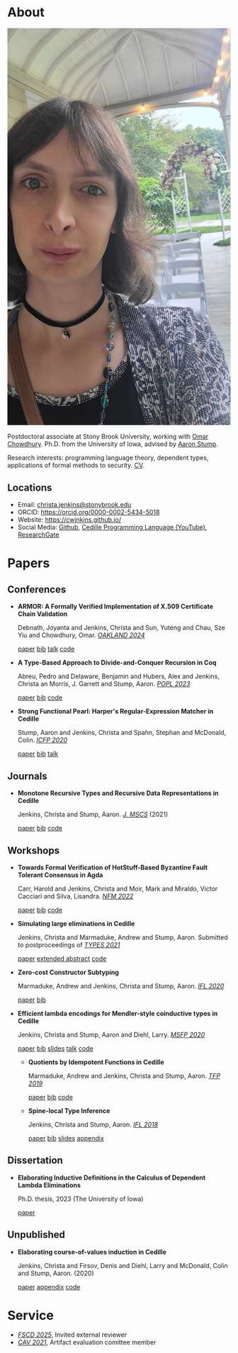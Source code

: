 

# About

![img](assets/me.jpg)

Postdoctoral associate at Stony Brook University, working with [Omar Chowdhury](https://www.cs.stonybrook.edu/people/faculty/OmarChowdhury).
Ph.D. from the University of Iowa, advised by [Aaron Stump](https://cshub.bc.edu/~stumpaa/).

Research interests: programming language theory, dependent types, applications
of formal methods to security. [CV](assets/cv.pdf).


## Locations

-   Email: [christa.jenkins@stonybrook.edu](mailto:christa.jenkins@stonybrook.edu)
-   ORCID: <https://orcid.org/0000-0002-5434-5018>
-   Website: <https://cwjnkins.github.io/>
-   Social Media: [Github](https://github.com/cwjnkins), [Cedille Programming Language (YouTube)](https://www.youtube.com/channel/UCfV0BJz4nltlj-4yWNZ34lw), [ResearchGate](https://www.researchgate.net/profile/Christopher_Jenkins12)


# Papers


## Conferences

-   **ARMOR: A Formally Verified Implementation of X.509 Certificate Chain Validation**
    
    Debnath, Joyanta and Jenkins, Christa and Sun, Yuteng and Chau, Sze Yiu and
    Chowdhury, Omar. *[OAKLAND 2024](https://ieeexplore.ieee.org/document/10646820)*
    
    [paper](assets/DJSCC24_ARMOR.pdf) [bib](assets/DJSCC24_ARMOR.bib) [talk](https://www.youtube.com/watch?v=ENRNG6BeMzQ) [code](https://github.com/cwjnkins/armor-agda)

-   **A Type-Based Approach to Divide-and-Conquer Recursion in Coq**
    
    Abreu, Pedro and Delaware, Benjamin and Hubers, Alex and Jenkins, Christa an
    Morris, J. Garrett and Stump, Aaron. *[POPL 2023](https://popl23.sigplan.org/details/POPL-2023-popl-research-papers/3/A-Type-Based-Approach-to-Divide-and-Conquer-Recursion-in-Coq)*
    
    [paper](assets/ADHJMS23_Type-Based-Approach-to-DC-Recursion-Coq.pdf) [bib](assets/ADHJMS23_Type-Based-Approach-to-DC-Recursion-Coq.bib) [code](https://zenodo.org/records/7305612)

-   **Strong Functional Pearl: Harper's Regular-Expression Matcher in Cedille**
    
    Stump, Aaron and Jenkins, Christa and Spahn, Stephan and McDonald,
    Colin. *[ICFP 2020](https://icfp20.sigplan.org/)*
    
    [paper](assets/SJSM20_Strong-Functional-Pearl-Harpers-Regular-Expression-Matcher.pdf) [bib](assets/SJSM20_Strong-Functional-Pearl-Harpers-Regular-Expression-Matcher.bib) [talk](https://www.youtube.com/watch?v=fakSKvP9yaM&t=2580s)


## Journals

-   **Monotone Recursive Types and Recursive Data Representations in Cedille**
    
    Jenkins, Christa and Stump, Aaron. *[J. MSCS](https://www.cambridge.org/core/journals/mathematical-structures-in-computer-science/article/monotone-recursive-types-and-recursive-data-representations-in-cedille/49B54AE2D6EAEC542726B65DA7CFC140)* (2021)
    
    [paper](assets/JS21_Recursive-Types-and-Data-Representations-in-Cedille.pdf) [bib](assets/JS21_Recursive-Types-and-Data-Representations-in-Cedille.bib) [code](https://github.com/cedille/cedille-developments/tree/master/recursive-representation-of-data)


## Workshops

-   **Towards Formal Verification of HotStuff-Based Byzantine Fault Tolerant
    Consensus in Agda**
    
    Carr, Harold and Jenkins, Christa and Moir, Mark and Miraldo, Victor Cacciari
    and Silva, Lisandra. *[NFM 2022](https://nfm2022.caltech.edu/)*
    
    [paper](assets/CJMMS22_Agda-HotStuff.pdf) [bib](assets/CJMMS22_Agda-HotStuff.bib) [code](https://github.com/oracle/bft-consensus-agda)

-   **Simulating large eliminations in Cedille**
    
    Jenkins, Christa and Marmaduke, Andrew and Stump, Aaron. Submitted to
    postproceedings of *[TYPES 2021](https://types21.liacs.nl/)*
    
    [paper](assets/JMS21_Simulating-Large-Elim-Cedille-Full.pdf) [extended abstract](assets/JMS21_Simulating-Large-Elim-Cedille.pdf) [code](https://github.com/cedille/cedille-developments/tree/master/large-elim-sim)

-   **Zero-cost Constructor Subtyping**
    
    Marmaduke, Andrew and Jenkins, Christa and Stump, Aaron. *[IFL 2020](https://www.cs.kent.ac.uk/events/2020/ifl20/)*
    
    [paper](assets/MJS20_Zero-Cost-Constructor-Subtyping.bib) [bib](./assets/MJS20_Zero-Cost-Constructor-Subtyping.bib)

-   **Efficient lambda encodings for Mendler-style coinductive types in Cedille**
    
    Jenkins, Christa and Stump, Aaron and Diehl, Larry. *[MSFP 2020](https://msfp-workshop.github.io/msfp2020/)*
    
    [paper](assets/JSD20_Efficient-Mendler-Style-Coinductive-Types.pdf) [bib](assets/JSD20_Efficient-Mendler-Style-Coinductive-Types.bib) [slides](assets/JSD20_Efficient-Mendler-Style-Coinductive-Types_Talk.pdf) [talk](https://youtu.be/mrgS7dcA6z4?t=1860) [code](https://github.com/cedille/cedille-developments/tree/master/efficient-mendler-codata)
    
    -   **Quotients by Idempotent Functions in Cedille**
        
        Marmaduke, Andrew and Jenkins, Christa and Stump, Aaron. *[TFP 2019](https://www.tfp2019.org/)*
        
        [paper](assets/MJS19_Quotients-Idempotent-Functions-Cedille.pdf) [bib](assets/MJS19_Quotients-Idempotent-Functions-Cedille.bib) [code](https://github.com/cedille/cedille-developments/tree/master/idem-quotients)
    
    -   **Spine-local Type Inference**
        
        Jenkins, Christa and Stump, Aaron. *[IFL 2018](http://2018.iflconference.org/)*
        
        [paper](assets/JS18_Spine-local.pdf) [bib](assets/JS18_Spine-local.bib) [slides](assets/JS18_Spine-local-Slides.pdf) [appendix](assets/JS18_Spine-local-Appendix.pdf)


## Dissertation

-   **Elaborating Inductive Definitions in the Calculus of Dependent Lambda
    Eliminations**
    
    Ph.D. thesis, 2023 (The University of Iowa)
    
    [paper](assets/Je23-Dissertation.pdf)


## Unpublished

-   **Elaborating course-of-values induction in Cedille**
    
    Jenkins, Christa and Firsov, Denis and Diehl, Larry and McDonald, Colin
    and Stump, Aaron. (2020)
    
    [paper](assets/JFDMS20_Elaborating-CV-Induction.pdf) [appendix](assets/JFDMS20_Elaborating-CV-Induction-Appendix.pdf) [code](assets/JFDMS20_Elaborating-CV-Induction-Code.tar.gz)


# Service

-   *[FSCD 2025](https://fscd-conference.org/)*, Invited external reviewer
-   *[CAV 2021](https://i-cav.org/2021/)*, Artifact evaluation comittee member

